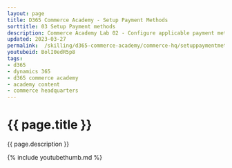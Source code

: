 ```yaml
---
layout: page
title: D365 Commerce Academy - Setup Payment Methods
sorttitle: 03 Setup Payment methods
description: Commerce Academy Lab 02 - Configure applicable payment methods (type of cards - loyalty cards, gift cards, credit cards) for the newly created online store.
updated: 2023-03-27
permalink:  /skilling/d365-commerce-academy/commerce-hq/setuppaymentmethods
youtubeid: BolI0edR5p8
tags: 
- d365
- dynamics 365
- d365 commerce academy
- academy content
- commerce headquarters
---
```


# {{ page.title }}

{{ page.description }}

{% include youtubethumb.md %}